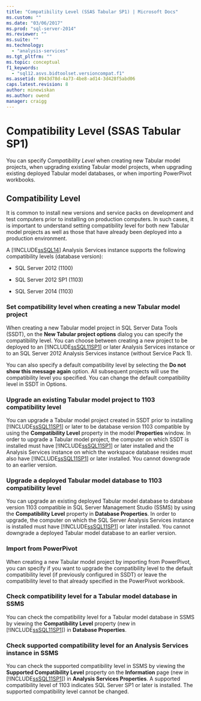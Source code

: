 ```yaml
---
title: "Compatibility Level (SSAS Tabular SP1) | Microsoft Docs"
ms.custom: ""
ms.date: "03/06/2017"
ms.prod: "sql-server-2014"
ms.reviewer: ""
ms.suite: ""
ms.technology: 
  - "analysis-services"
ms.tgt_pltfrm: ""
ms.topic: conceptual
f1_keywords: 
  - "sql12.asvs.bidtoolset.versioncompat.f1"
ms.assetid: 8943d78d-4a73-4be8-ad14-3d428f5abd06
caps.latest.revision: 8
author: minewiskan
ms.author: owend
manager: craigg
---
```

# Compatibility Level (SSAS Tabular SP1)
  You can specify *Compatibility Level* when creating new Tabular model projects, when upgrading existing Tabular model projects, when upgrading existing deployed Tabular model databases, or when importing PowerPivot workbooks.  
  
## Compatibility Level  
 It is common to install new versions and service packs on development and test computers prior to installing on production computers. In such cases, it is important to understand setting compatibility level for both new Tabular model projects as well as those that have already been deployed into a production environment.  
  
 A [!INCLUDE[ssSQL14](../../includes/sssql14-md.md)] Analysis Services instance supports the following compatibility levels (database version):  
  
-   SQL Server 2012 (1100)  
  
-   SQL Server 2012 SP1 (1103)  
  
-   SQL Server 2014 (1103)  
  
### Set compatibility level when creating a new Tabular model project  
 When creating a new Tabular model project in SQL Server Data Tools (SSDT), on the **New Tabular project options** dialog you can specify the compatibility level. You can choose between creating a new project to be deployed to an [!INCLUDE[ssSQL11SP1](../../includes/sssql11sp1-md.md)] or later Analysis Services instance or to an SQL Server 2012 Analysis Services instance (without Service Pack 1).  
  
 You can also specify a default compatibility level by selecting the **Do not show this message again** option. All subsequent projects will use the compatibility level you specified. You can change the default compatibility level in SSDT in Options.  
  
### Upgrade an existing Tabular model project to 1103 compatibility level  
 You can upgrade a Tabular model project created in SSDT prior to installing [!INCLUDE[ssSQL11SP1](../../includes/sssql11sp1-md.md)] or later to be database version 1103 compatible by using the **Compatibility Level** property in the model **Properties** window. In order to upgrade a Tabular model project, the computer on which SSDT is installed must have [!INCLUDE[ssSQL11SP1](../../includes/sssql11sp1-md.md)] or later installed and the Analysis Services instance on which the workspace database resides must also have [!INCLUDE[ssSQL11SP1](../../includes/sssql11sp1-md.md)] or later installed. You cannot downgrade to an earlier version.  
  
### Upgrade a deployed Tabular model database to 1103 compatibility level  
 You can upgrade an existing deployed Tabular model database to database version 1103 compatible in SQL Server Management Studio (SSMS) by using the **Compatibility Level** property in **Database Properties**. In order to upgrade, the computer on which the SQL Server Analysis Services instance is installed must have [!INCLUDE[ssSQL11SP1](../../includes/sssql11sp1-md.md)] or later installed. You cannot downgrade a deployed Tabular model database to an earlier version.  
  
### Import from PowerPivot  
 When creating a new Tabular model project by importing from PowerPivot, you can specify if you want to upgrade the compatibility level to the default compatibility level (if previously configured in SSDT) or leave the compatibility level to that already specified in the PowerPivot workbook.  
  
### Check compatibility level for a Tabular model database in SSMS  
 You can check the compatibility level for a Tabular model database in SSMS by viewing the **Compatibility Level** property (new in [!INCLUDE[ssSQL11SP1](../../includes/sssql11sp1-md.md)]) in **Database Properties**.  
  
### Check supported compatibility level for an Analysis Services instance in SSMS  
 You can check the supported compatibility level in SSMS by viewing the **Supported Compatibility Level** property on the **Information** page (new in [!INCLUDE[ssSQL11SP1](../../includes/sssql11sp1-md.md)]) in **Analysis Services Properties**. A supported compatibility level of 1103 indicates SQL Server SP1 or later is installed. The supported compatibility level cannot be changed.  
  
  
